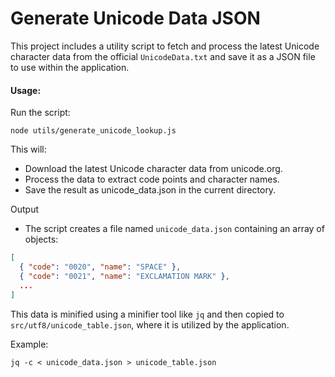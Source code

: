 # Generate Unicode Data JSON
This project includes a utility script to fetch and process the latest Unicode character data from the official `UnicodeData.txt` and save it as a JSON file to use within the application.

#### Usage:

Run the script:

```shell
node utils/generate_unicode_lookup.js
```

This will:

 - Download the latest Unicode character data from unicode.org.
 - Process the data to extract code points and character names.
 - Save the result as unicode_data.json in the current directory.

Output
 - The script creates a file named `unicode_data.json` containing an array of objects:

```json
[
  { "code": "0020", "name": "SPACE" },
  { "code": "0021", "name": "EXCLAMATION MARK" },
  ...
]
```

This data is minified using a minifier tool like `jq` and then copied to `src/utf8/unicode_table.json`, where it is utilized by the application.

Example:

```shell
jq -c < unicode_data.json > unicode_table.json
```